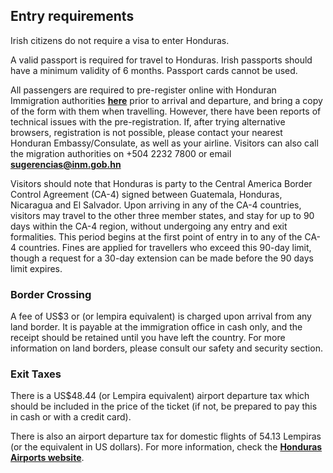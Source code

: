 ## Entry requirements

Irish citizens do not require a visa to enter Honduras.

A valid passport is required for travel to Honduras. Irish passports should have a minimum validity of 6 months. Passport cards cannot be used.

All passengers are required to pre-register online with Honduran Immigration authorities [**here**](https://prechequeo.inm.gob.hn/Login) prior to arrival and departure, and bring a copy of the form with them when travelling. However, there have been reports of technical issues with the pre-registration. If, after trying alternative browsers, registration is not possible, please contact your nearest Honduran Embassy/Consulate, as well as your airline. Visitors can also call the migration authorities on +504 2232 7800 or email **sugerencias@inm.gob.hn**

Visitors should note that Honduras is party to the Central America Border Control Agreement (CA-4) signed between Guatemala, Honduras, Nicaragua and El Salvador. Upon arriving in any of the CA-4 countries, visitors may travel to the other three member states, and stay for up to 90 days within the CA-4 region, without undergoing any entry and exit formalities. This period begins at the first point of entry in to any of the CA-4 countries. Fines are applied for travellers who exceed this 90-day limit, though a request for a 30-day extension can be made before the 90 days limit expires.

### **Border Crossing**

A fee of US$3 or (or lempira equivalent) is charged upon arrival from any land border. It is payable at the immigration office in cash only, and the receipt should be retained until you have left the country. For more information on land borders, please consult our safety and security section.

### **Exit Taxes**

There is a US$48.44 (or Lempira equivalent) airport departure tax which should be included in the price of the ticket (if not, be prepared to pay this in cash or with a credit card).

There is also an airport departure tax for domestic flights of 54.13 Lempiras (or the equivalent in US dollars). For more information, check the [**Honduras Airports website**](http://www.interairports.hn/guia-de-viajes/#7).